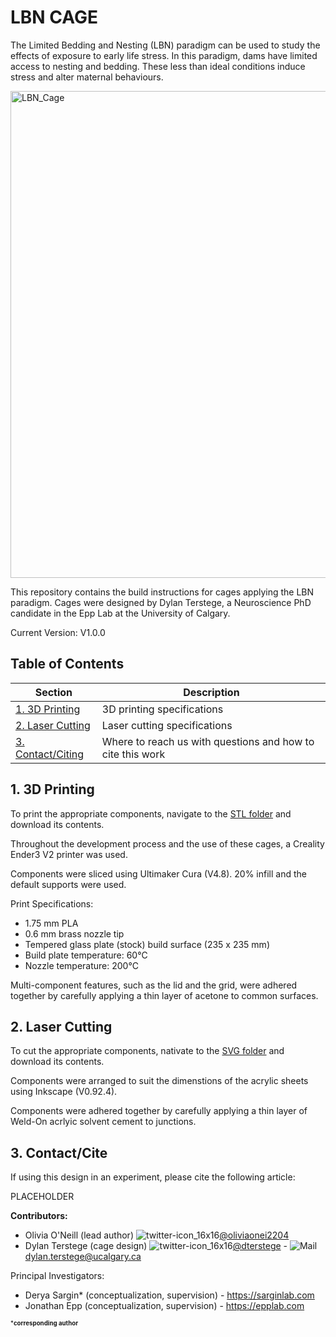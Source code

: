 LBN CAGE
========

The Limited Bedding and Nesting (LBN) paradigm can be used to study the effects of exposure to early life stress.  In this paradigm, dams have limited access to nesting and bedding.  These less than ideal conditions induce stress and alter maternal behaviours.

<img width="779" alt="LBN_Cage" src="https://user-images.githubusercontent.com/44174532/182716454-6d3b61a4-5511-4e40-b751-fd26b4f09254.png">


This repository contains the build instructions for cages applying the LBN paradigm.  Cages were designed by Dylan Terstege, a Neuroscience PhD candidate in the Epp Lab at the University of Calgary.

Current Version: V1.0.0

## Table of Contents

| Section  | Description | 
| ------------- | ------------- | 
| [1. 3D Printing](#print)   | 3D printing specifications  |
| [2. Laser Cutting](#cut)   | Laser cutting specifications  |
| [3. Contact/Citing](#contact)  | Where to reach us with questions and how to cite this work  |

<a name="print"/>

## 1. 3D Printing

To print the appropriate components, navigate to the [STL folder](https://github.com/dterstege/LBN_Cage/tree/main/LBN_Cage/STL) and download its contents.

Throughout the development process and the use of these cages, a Creality Ender3 V2 printer was used.

Components were sliced using Ultimaker Cura (V4.8).  20% infill and the default supports were used.

Print Specifications:

- 1.75 mm PLA
- 0.6 mm brass nozzle tip
- Tempered glass plate (stock) build surface (235 x 235 mm)
- Build plate temperature: 60°C
- Nozzle temperature: 200°C

Multi-component features, such as the lid and the grid, were adhered together by carefully applying a thin layer of acetone to common surfaces.

<a name="cut"/>

## 2. Laser Cutting

To cut the appropriate components, nativate to the [SVG folder](https://github.com/dterstege/LBN_Cage/tree/main/LBN_Cage/SVG) and download its contents.

Components were arranged to suit the dimenstions of the acrylic sheets using Inkscape (V0.92.4).

Components were adhered together by carefully applying a thin layer of Weld-On acrlyic solvent cement to junctions.

<a name="contact"/>

## 3. Contact/Cite

If using this design in an experiment, please cite the following article:

PLACEHOLDER

**Contributors:**
- Olivia O'Neill (lead author) ![twitter-icon_16x16](https://user-images.githubusercontent.com/44174532/113163958-e3d3e400-91fd-11eb-8d79-17906d8d3f25.png)[@oliviaonei2204](https://twitter.com/oliviaonei2204)
- Dylan Terstege (cage design) ![twitter-icon_16x16](https://user-images.githubusercontent.com/44174532/113163958-e3d3e400-91fd-11eb-8d79-17906d8d3f25.png)[@dterstege](https://twitter.com/dterstege) - ![Mail](https://user-images.githubusercontent.com/44174532/113164412-50e77980-91fe-11eb-9282-dd83852578ce.png) dylan.terstege@ucalgary.ca

Principal Investigators:
- Derya Sargin* (conceptualization, supervision) - https://sarginlab.com
- Jonathan Epp (conceptualization, supervision) - https://epplab.com

<sub><sup>***corresponding author**</sup></sub>


